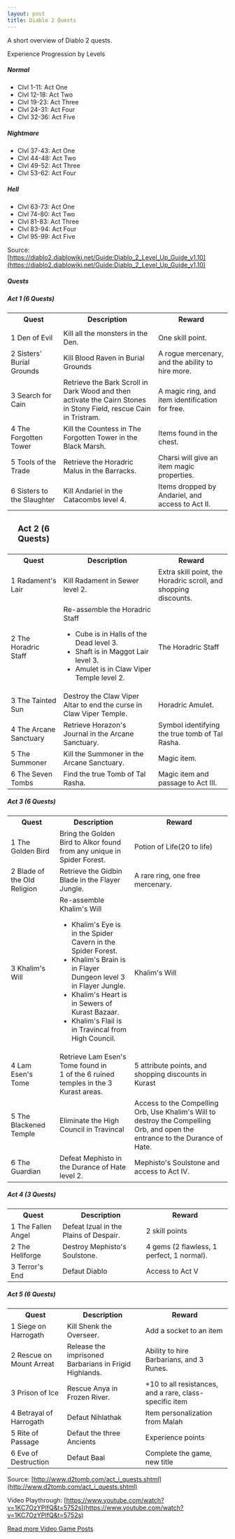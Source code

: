 ```yaml
---
layout: post
title: Diablo 2 Quests
---
```

A short overview of Diablo 2 quests.

Experience Progression by Levels
##### Normal
- Clvl 1-11: Act One
- Clvl 12-18: Act Two
- Clvl 19-23: Act Three
- Clvl 24-31: Act Four
- Clvl 32-36: Act Five

##### Nightmare
- Clvl 37-43: Act One
- Clvl 44-48: Act Two
- Clvl 49-52: Act Three
- Clvl 53-62: Act Four

##### Hell
- Clvl 63-73: Act One
- Clvl 74-80: Act Two
- Clvl 81-83: Act Three
- Clvl 83-94: Act Four
- Clvl 95-99: Act Five

Source: [https://diablo2.diablowiki.net/Guide:Diablo_2_Level_Up_Guide_v1.10](https://diablo2.diablowiki.net/Guide:Diablo_2_Level_Up_Guide_v1.10)

##### Quests

##### Act 1 (6 Quests)
<table class="table table-striped">
  <tr>
    <th>Quest</th>
    <th>Description</th>
    <th>Reward</th>
  </tr>
  <tr>
    <td></td>
    <td></td>
    <td></td>
  </tr>
  <tr>
    <td>1 Den of Evil</td>
    <td>Kill all the monsters in the Den.</td>
    <td>One skill point.</td>
  </tr>
  <tr>
    <td>2 Sisters' Burial Grounds</td>
    <td>Kill Blood Raven in Burial Grounds</td>
    <td>A rogue mercenary, and the ability to hire more.</td>
  </tr>
  <tr>
    <td>3 Search for Cain</td>
    <td>Retrieve the Bark Scroll in Dark Wood and then activate the Cairn Stones in Stony Field, rescue Cain in Tristram.</td>
    <td>A magic ring, and item identification for free.</td>
  </tr>
  <tr>
    <td>4 The Forgotten Tower</td>
    <td>Kill the Countess in The Forgotten Tower in the Black Marsh.</td>
    <td>Items found in the chest.</td>
  </tr>
  <tr>
    <td>5 Tools of the Trade</td>
    <td>Retrieve the Horadric Malus in the Barracks.</td>
    <td>Charsi will give an item magic properties.</td>
  </tr>
  <tr>
    <td>6 Sisters to the Slaughter</td>
    <td>Kill Andariel in the Catacombs level 4.</td>
    <td>Items dropped by Andariel, and access to Act II.</td>
  </tr>
  <tr>
    <th><h3>Act 2 (6 Quests)</h3></th>
    <th></th>
    <th></th>
  </tr>
  <tr>
    <th>Quest</th>
    <th>Description</th>
    <th>Reward</th>
  </tr>
  <tr>
    <td>1 Radament's Lair</td>
    <td>Kill Radament in Sewer level 2.</td>
    <td>Extra skill point, the Horadric scroll, and shopping discounts.</td>
  </tr>
  <tr>
    <td>2 The Horadric Staff</td>
    <td>Re-assemble the Horadric Staff
      <ul>
        <li>Cube is in Halls of the Dead level 3.</li>
        <li>Shaft is in Maggot Lair level 3.</li> 
        <li>Amulet is in Claw Viper Temple level 2.</li> 
      </ul>
    </td>
    <td>The Horadric Staff</td>
  </tr>
  <tr>
    <td>3 The Tainted Sun</td>
    <td>Destroy the Claw Viper Altar to end the curse in Claw Viper Temple.</td>
    <td>Horadric Amulet.</td>
  </tr>
  <tr>
    <td>4 The Arcane Sanctuary</td>
    <td>Retrieve Horazon's Journal in the Arcane Sanctuary.</td>
    <td>Symbol identifying the true tomb of Tal Rasha.</td>
  </tr>
  <tr>
    <td>5 The Summoner</td>
    <td>Kill the Summoner in the Arcane Sanctuary.</td>
    <td>Magic item.</td>
  </tr>
  <tr>
    <td>6 The Seven Tombs</td>
    <td>Find the true Tomb of Tal Rasha.</td>
    <td>Magic item and passage to Act III.</td>
  </tr>
</table>


##### Act 3 (6 Quests)
<table class="table table-striped">
  <tr>
    <th>Quest</th>
    <th>Description</th>
    <th>Reward</th>
  </tr>
  <tr>
    <td>1 The Golden Bird</td>
    <td>Bring the Golden Bird to Alkor found from any unique in Spider Forest.</td>
    <td>Potion of Life(20 to life)</td>
  </tr>
  <tr>
    <td>2 Blade of the Old Religion</td>
    <td>Retrieve the Gidbin Blade in the Flayer Jungle.</td>
    <td>A rare ring, one free mercenary.</td>
  </tr>
  <tr>
    <td>3 Khalim's Will</td>
    <td>Re-assemble Khalim's Will
      <ul>
        <li>Khalim's Eye is in the Spider Cavern in the Spider Forest.</li>
        <li>Khalim's Brain is in Flayer Dungeon level 3 in Flayer Jungle.</li> 
        <li>Khalim's Heart is in Sewers of Kurast Bazaar.</li>
        <li>Khalim's Flail is in Travincal from High Council.</li>
      </ul>
    </td>
    <td>Khalim's Will</td>
  </tr>
  <tr>
    <td>4 Lam Esen's Tome</td>
    <td>Retrieve Lam Esen's Tome found in<br>
    1 of the 6 ruined temples in the 3 Kurast areas.</td>
    <td>5 attribute points, and shopping discounts in Kurast</td>
  </tr>
  <tr>
    <td>5 The Blackened Temple</td>
    <td>Eliminate the High Council in Travincal</td>
    <td>Access to the Compelling Orb, Use Khalim's Will to destroy the Compelling Orb, and open the entrance to the Durance of Hate.</td>
  </tr>
  <tr>
    <td>6 The Guardian</td>
    <td>Defeat Mephisto in the Durance of Hate level 2.</td>
    <td>Mephisto's Soulstone and access to Act IV.</td>
  </tr>
</table>

##### Act 4 (3 Quests)
<table class="table table-striped">
  <tr>
    <th>Quest</th>
    <th>Description</th>
    <th>Reward</th>
  </tr>
  <tr>
    <td>1 The Fallen Angel</td>
    <td>Defeat Izual in the Plains of Despair.</td>
    <td>2 skill points</td>
  </tr>
  <tr>
    <td>2 The Hellforge</td>
    <td>Destroy Mephisto's Soulstone.</td>
    <td>4 gems (2 flawless, 1 perfect, 1 normal).</td>
  </tr>
  <tr>
    <td>3 Terror's End</td>
    <td>Defaut Diablo</td>
    <td>Access to Act V</td>
  </tr>
</table>

##### Act 5 (6 Quests)
<table class="table table-striped">
  <tr>
    <th>Quest</th>
    <th>Description</th>
    <th>Reward</th>
  </tr>
  <tr>
    <td>1 Siege on Harrogath</td>
    <td>Kill Shenk the Overseer.</td>
    <td>Add a socket to an item</td>
  </tr>
  <tr>
    <td>2 Rescue on Mount Arreat</td>
    <td>Release the imprisoned Barbarians in Frigid Highlands.</td>
    <td>Ability to hire Barbarians, and 3 Runes.</td>
  </tr>
  <tr>
    <td>3 Prison of Ice</td>
    <td>Rescue Anya in Frozen River.</td>
    <td>+10 to all resistances, and a rare, class-specific item</td>
  </tr>
  <tr>
    <td>4 Betrayal of Harrogath</td>
    <td>Defaut Nihlathak</td>
    <td>Item personalization from Malah</td>
  </tr>
  <tr>
    <td>5 Rite of Passage</td>
    <td>Defaut the three Ancients</td>
    <td>Experience points</td>
  </tr>
  <tr>
    <td>6 Eve of Destruction</td>
    <td>Defaut Baal</td>
    <td>Complete the game, new title</td>
  </tr>
</table>

Source: [http://www.d2tomb.com/act_i_quests.shtml](http://www.d2tomb.com/act_i_quests.shtml)

Video Playthrough: [https://www.youtube.com/watch?v=1KC7OzYPIfQ&t=5752s](https://www.youtube.com/watch?v=1KC7OzYPIfQ&t=5752s)

[Read more Video Game Posts](#)
